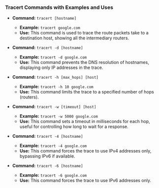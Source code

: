 ### Tracert Commands with Examples and Uses

- **Command:** `tracert [hostname]`
  - **Example:** `tracert google.com`
  - **Use:** This command is used to trace the route packets take to a destination host, showing all the intermediary routers.

- **Command:** `tracert -d [hostname]`
  - **Example:** `tracert -d google.com`
  - **Use:** This command prevents the DNS resolution of hostnames, displaying only IP addresses in the trace.

- **Command:** `tracert -h [max_hops] [host]`
  - **Example:** `tracert -h 10 google.com`
  - **Use:** This command limits the trace to a specified number of hops (routers).

- **Command:** `tracert -w [timeout] [host]`
  - **Example:** `tracert -w 5000 google.com`
  - **Use:** This command sets a timeout in milliseconds for each hop, useful for controlling how long to wait for a response.

- **Command:** `tracert -4 [hostname]`
  - **Example:** `tracert -4 google.com`
  - **Use:** This command forces the trace to use IPv4 addresses only, bypassing IPv6 if available.

- **Command:** `tracert -6 [hostname]`
  - **Example:** `tracert -6 google.com`
  - **Use:** This command forces the trace to use IPv6 addresses only.